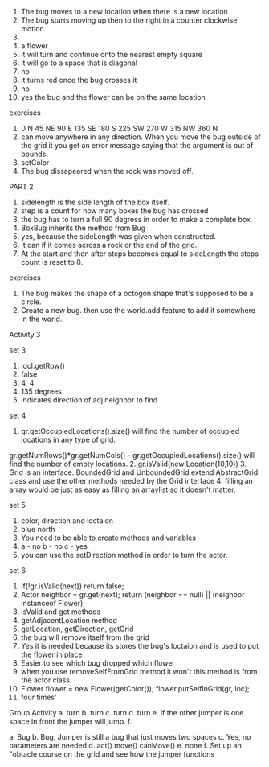 1. The bug moves to a new location when there is a new location
2. The bug starts moving up then to the right in a counter clockwise motion.
3. 
4. a flower
5. it will turn and continue onto the nearest empty square
6. it will go to a space that is diagonal
7. no
8. it turns red once the bug crosses it
9. no
10. yes the bug and the flower can be on the same location

exercises
1.  0  N
    45 NE
    90 E
    135 SE
    180 S
    225 SW
    270 W
    315 NW
    360 N
2. can move anywhere in any direction. When you move the bug outside of the grid it you get an error message saying that the argument is out of bounds.
3. setColor
4. The bug dissapeared when the rock was moved off.


PART 2
1. sidelength is the side length of the box itself.
2. step is a count for how many boxes the bug has crossed
3. the bug has to turn a full 90 degress in order to make a complete box.
4. BoxBug inherits the method from Bug
5. yes, because the sideLength was given when constructed.
6. It can if it comes across a rock or the end of the grid.
7. At the start and then after steps becomes equal to sideLength the steps count is reset to 0.

exercises
1. The bug makes the shape of a octogon shape that's supposed to be a circle.
 5. Create a new bug. then use the world.add feature to add it somewhere in the world.

Activity 3

set 3
1. locl.getRow()
2. false
3. 4, 4
4. 135 degrees
5. indicates direction of adj neighbor to find

set 4
1. gr.getOccupiedLocations().size() will find the number of occupied locations in any type of grid.

gr.getNumRows()*gr.getNumCols() - gr.getOccupiedLocations().size() will find the number of empty locations. 
2. gr.isValid(new Location(10,10))
3. Grid is an interface. BoundedGrid and UnboundedGrid extend AbstractGrid class and use the other methods needed by the Grid interface
4. filling an array would be just  as easy as filling an arraylist so it doesn't matter.

set 5
1. color, direction and loctaion
2. blue north
3. You need to be able to create methods and variables
4. a - no 
   b - no
   c - yes
5. you can use the setDirection method in order to turn the actor.

set 6
1. if(!gr.isValid(next))
    return false;
2. Actor neighbor = gr.get(next);
return (neighbor == null) || (neighbor instanceof Flower); 
3. isValid and get methods
4. getAdjacentLocation method
5. getLocation, getDirection, getGrid
6. the bug will remove itself from the grid
7. Yes it is needed because its stores the bug's loctaion and is used to put the flower in place
8. Easier to see which bug dropped which flower
9. when you use removeSelfFromGrid method it won't this method is from the actor class
10. Flower flower = new Flower(getColor());
flower.putSelfInGrid(gr, loc); 
11. four times'

Group Activity
a. turn
b. turn
c. turn
d. turn
e. if the other jumper is one space in front the jumper will jump.
f.  

a. Bug
b. Bug, Jumper is still a bug that just moves two spaces
c. Yes, no parameters are needed
d. act() move() canMove()
e. none
f. Set up an "obtacle course on the grid and see how the jumper functions


